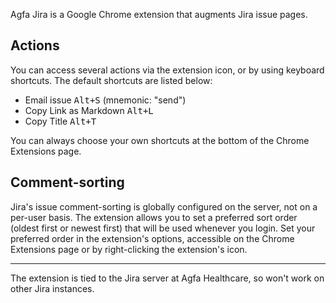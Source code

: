 Agfa Jira is a Google Chrome extension that augments Jira issue pages. 

## Actions

You can access several actions via the extension icon,
or by using keyboard shortcuts.  The default shortcuts are listed
below:

* Email issue <kbd>Alt+S</kbd> (mnemonic: "send")
* Copy Link as Markdown <kbd>Alt+L</kbd>
* Copy Title <kbd>Alt+T</kbd>

You can always choose your own shortcuts at the bottom of the Chrome
Extensions page.

## Comment-sorting

Jira's issue comment-sorting is globally configured on the server, not
on a per-user basis. The extension allows you to set a preferred sort
order (oldest first or newest first) that will be used whenever you
login. Set your preferred order in the extension's options, accessible
on the Chrome Extensions page or by right-clicking the extension's icon.

----
The extension is tied to the Jira server at Agfa Healthcare, so won't work on
other Jira instances.
